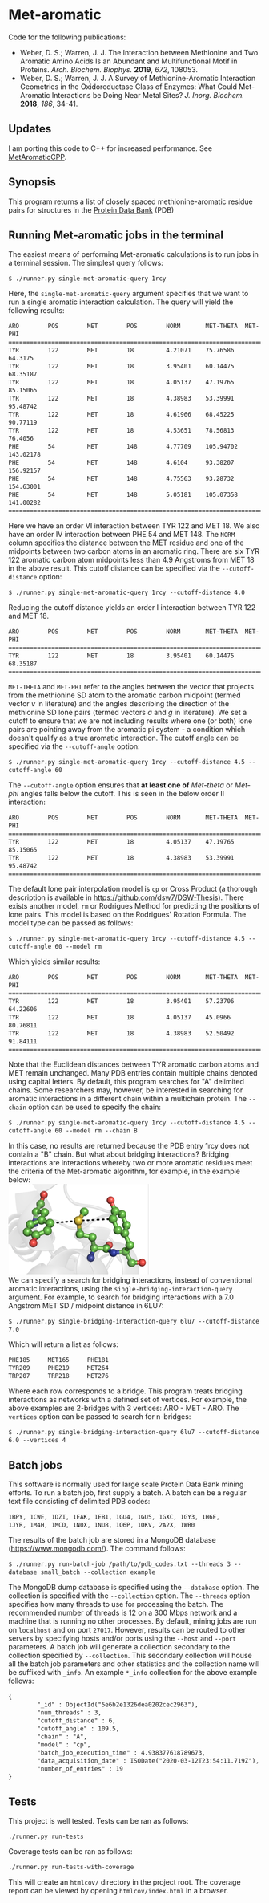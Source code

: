 # Met-aromatic
Code for the following publications:  
* Weber, D. S.; Warren, J. J. The Interaction between Methionine and Two Aromatic Amino Acids Is an Abundant and Multifunctional Motif in Proteins. _Arch. Biochem. Biophys._ **2019**, _672_, 108053.  
* Weber, D. S.; Warren, J. J. A Survey of Methionine-Aromatic Interaction Geometries in the Oxidoreductase Class of Enzymes: What Could Met-Aromatic Interactions be Doing Near Metal Sites? _J. Inorg. Biochem._ **2018**, _186_, 34-41.  
## Updates
I am porting this code to C++ for increased performance. See [MetAromaticCPP](https://github.com/dsw7/MetAromaticCPP).
## Synopsis
This program returns a list of closely spaced methionine-aromatic residue pairs for structures in the [Protein Data Bank](https://www.rcsb.org/) (PDB)
## Running Met-aromatic jobs in the terminal
The easiest means of performing Met-aromatic calculations is to run jobs in a terminal session. The simplest query follows:
```
$ ./runner.py single-met-aromatic-query 1rcy
```
Here, the `single-met-aromatic-query` argument specifies that we want to run a single aromatic interaction calculation. The query will yield the following results:
```
ARO        POS        MET        POS        NORM       MET-THETA  MET-PHI
===========================================================================
TYR        122        MET        18         4.21071    75.76586   64.3175
TYR        122        MET        18         3.95401    60.14475   68.35187
TYR        122        MET        18         4.05137    47.19765   85.15065
TYR        122        MET        18         4.38983    53.39991   95.48742
TYR        122        MET        18         4.61966    68.45225   90.77119
TYR        122        MET        18         4.53651    78.56813   76.4056
PHE        54         MET        148        4.77709    105.94702  143.02178
PHE        54         MET        148        4.6104     93.38207   156.92157
PHE        54         MET        148        4.75563    93.28732   154.63001
PHE        54         MET        148        5.05181    105.07358  141.00282
===========================================================================
```
Here we have an order VI interaction between TYR 122 and MET 18. We also have an order IV interaction between PHE 54 and MET 148.
The `NORM` column specifies the distance between the MET residue and one of the midpoints between two carbon atoms in an aromatic
ring. There are six TYR 122 aromatic carbon atom midpoints less than 4.9 Angstroms from MET 18 in the above result. This cutoff distance
can be specified via the `--cutoff-distance` option:
```
$ ./runner.py single-met-aromatic-query 1rcy --cutoff-distance 4.0
```
Reducing the cutoff distance yields an order I interaction between TYR 122 and MET 18.
```
ARO        POS        MET        POS        NORM       MET-THETA  MET-PHI
===========================================================================
TYR        122        MET        18         3.95401    60.14475   68.35187
===========================================================================
```
`MET-THETA` and `MET-PHI` refer to the angles between the vector that projects from the methionine SD atom to the aromatic carbon midpoint (termed vector _v_ in literature) and the angles describing the direction of the methionine SD lone pairs (termed vectors _a_ and _g_ in literature). We set a cutoff to ensure that we are not including results where one (or both) lone pairs are pointing away from the aromatic pi system - a condition which doesn't qualify as a true aromatic interaction. The cutoff angle can be specified via the `--cutoff-angle` option:
```
$ ./runner.py single-met-aromatic-query 1rcy --cutoff-distance 4.5 --cutoff-angle 60
```
The `--cutoff-angle` option ensures that **at least one of** _Met-theta_ or _Met-phi_ angles falls below the cutoff. This is seen in the below order II interaction:
```
ARO        POS        MET        POS        NORM       MET-THETA  MET-PHI
===========================================================================
TYR        122        MET        18         4.05137    47.19765   85.15065
TYR        122        MET        18         4.38983    53.39991   95.48742
===========================================================================
```
The default lone pair interpolation model is `cp` or Cross Product (a thorough description is available in https://github.com/dsw7/DSW-Thesis). There exists another model, `rm` or Rodrigues Method for predicting the positions of lone pairs. This model is based on the Rodrigues' Rotation Formula. The model type can be passed as follows:
```
$ ./runner.py single-met-aromatic-query 1rcy --cutoff-distance 4.5 --cutoff-angle 60 --model rm
```
Which yields similar results:
```
ARO        POS        MET        POS        NORM       MET-THETA  MET-PHI
===========================================================================
TYR        122        MET        18         3.95401    57.23706   64.22606
TYR        122        MET        18         4.05137    45.0966    80.76811
TYR        122        MET        18         4.38983    52.50492   91.84111
===========================================================================
```
Note that the Euclidean distances between TYR aromatic carbon atoms and MET remain unchanged. Many PDB entries contain multiple chains
denoted using capital letters. By default, this program searches for "A" delimited chains. Some researchers may, however, be interested in searching for aromatic interactions in a different chain within a multichain protein. The `--chain` option can be used to specify the chain:
```
$ ./runner.py single-met-aromatic-query 1rcy --cutoff-distance 4.5 --cutoff-angle 60 --model rm --chain B
```
In this case, no results are returned because the PDB entry 1rcy does not contain a "B" chain. But what about bridging interactions? Bridging interactions are interactions whereby two or more aromatic residues meet the criteria of the Met-aromatic algorithm, for example, in the example below:  
![Alt text](docs/tyr-bridge.png?raw=true "Title")  
We can specify a search for bridging interactions, instead of conventional aromatic interactions, using the `single-bridging-interaction-query` argument. For example, to search for bridging interactions with a 7.0 Angstrom MET SD / midpoint distance in 6LU7:
```
$ ./runner.py single-bridging-interaction-query 6lu7 --cutoff-distance 7.0
```
Which will return a list as follows:
```
PHE185     MET165     PHE181
TYR209     PHE219     MET264
TRP207     TRP218     MET276
```
Where each row corresponds to a bridge. This program treats bridging interactions as networks with a defined set of vertices. For example, the above examples are 2-bridges with 3 vertices: ARO - MET - ARO. The `--vertices` option can be passed to search for n-bridges:
```
$ ./runner.py single-bridging-interaction-query 6lu7 --cutoff-distance 6.0 --vertices 4
```
## Batch jobs
This software is normally used for large scale Protein Data Bank mining efforts. To run a batch job, first supply a batch. A batch
can be a regular text file consisting of delimited PDB codes:
```
1BPY, 1CWE, 1DZI, 1EAK, 1EB1, 1GU4, 1GU5, 1GXC, 1GY3, 1H6F,
1JYR, 1M4H, 1MCD, 1N0X, 1NU8, 1O6P, 1OKV, 2A2X, 1WB0
```
The results of the batch job are stored in a MongoDB database (https://www.mongodb.com/). The command follows:
```
$ ./runner.py run-batch-job /path/to/pdb_codes.txt --threads 3 --database small_batch --collection example
```
The MongoDB dump database is specified using the `--database` option. The collection is specified with the `--collection` option. The `--threads` option specifies how many threads to use for processing the batch. The recommended number of threads is 12 on a 300 Mbps network and a machine that is running no other processes. By default, mining jobs are run on `localhost` and on port `27017`. However, results can be routed to other servers by specifying hosts and/or ports using the `--host` and `--port` parameters. A batch job will generate a collection secondary to the collection specified by `--collection`. This secondary collection will house all the batch job parameters and other statistics and the collection name will be suffixed with `_info`. An example `*_info` collection for the above example follows:
```
{
        "_id" : ObjectId("5e6b2e1326dea0202cec2963"),
        "num_threads" : 3,
        "cutoff_distance" : 6,
        "cutoff_angle" : 109.5,
        "chain" : "A",
        "model" : "cp",
        "batch_job_execution_time" : 4.938377618789673,
        "data_acquisition_date" : ISODate("2020-03-12T23:54:11.719Z"),
        "number_of_entries" : 19
}
```
## Tests
This project is well tested. Tests can be ran as follows:
```
./runner.py run-tests
```
Coverage tests can be ran as follows:
```
./runner.py run-tests-with-coverage
```
This will create an `htmlcov/` directory in the project root. The coverage report can be viewed by opening `htmlcov/index.html` in a browser. 
